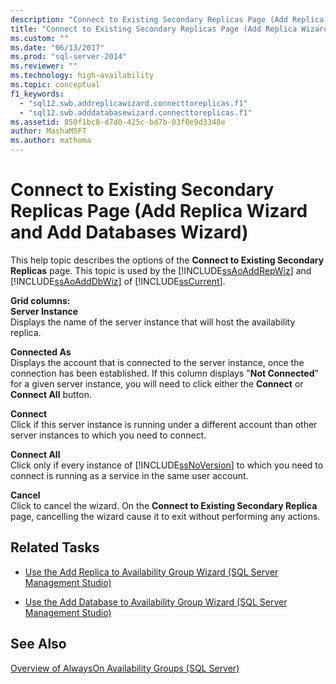 ```yaml
---
description: "Connect to Existing Secondary Replicas Page (Add Replica Wizard and Add Databases Wizard)"
title: "Connect to Existing Secondary Replicas Page (Add Replica Wizard and Add Databases Wizard) | Microsoft Docs"
ms.custom: ""
ms.date: "06/13/2017"
ms.prod: "sql-server-2014"
ms.reviewer: ""
ms.technology: high-availability
ms.topic: conceptual
f1_keywords: 
  - "sql12.swb.addreplicawizard.connecttoreplicas.f1"
  - "sql12.swb.adddatabasewizard.connecttoreplicas.f1"
ms.assetid: 850f1bc8-d7d0-425c-bd7b-03f0e9d3348e
author: MashaMSFT
ms.author: mathoma
---
```

# Connect to Existing Secondary Replicas Page (Add Replica Wizard and Add Databases Wizard)
  This help topic describes the options of the **Connect to Existing Secondary Replicas** page. This topic is used by the [!INCLUDE[ssAoAddRepWiz](../../../includes/ssaoaddrepwiz-md.md)] and [!INCLUDE[ssAoAddDbWiz](../../../includes/ssaoadddbwiz-md.md)] of [!INCLUDE[ssCurrent](../../../includes/sscurrent-md.md)].  
  
 **Grid columns:**  
 **Server Instance**  
 Displays the name of the server instance that will host the availability replica.  
  
 **Connected As**  
 Displays the account that is connected to the server instance, once the connection has been established. If this column displays "**Not Connected**" for a given server instance, you will need to click either the **Connect** or **Connect All** button.  
  
 **Connect**  
 Click if this server instance is running under a different account than other server instances to which you need to connect.  
  
 **Connect All**  
 Click only if every instance of [!INCLUDE[ssNoVersion](../../../includes/ssnoversion-md.md)] to which you need to connect is running as a service in the same user account.  
  
 **Cancel**  
 Click to cancel the wizard. On the **Connect to Existing Secondary Replica** page, cancelling the wizard cause it to exit without performing any actions.  
  

  
##  <a name="RelatedTasks"></a> Related Tasks  
  
-   [Use the Add Replica to Availability Group Wizard &#40;SQL Server Management Studio&#41;](use-the-add-replica-to-availability-group-wizard-sql-server-management-studio.md)  
  
-   [Use the Add Database to Availability Group Wizard &#40;SQL Server Management Studio&#41;](availability-group-add-database-to-group-wizard.md)  
  

  
## See Also  
 [Overview of AlwaysOn Availability Groups &#40;SQL Server&#41;](overview-of-always-on-availability-groups-sql-server.md)  
  
  
